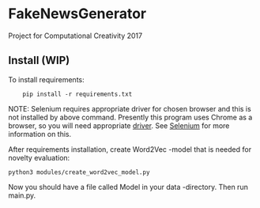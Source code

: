 # FakeNewsGenerator
Project for Computational Creativity 2017

## Install (WIP)

To install requirements:

		pip install -r requirements.txt

NOTE: Selenium requires appropriate driver for chosen browser and this is not installed by above command.
Presently this program uses Chrome as a browser, so you will need appropriate [driver](https://sites.google.com/a/chromium.org/chromedriver/downloads). See [Selenium](https://pypi.python.org/pypi/selenium/3.8.0) for more information on this.

After requirements installation, create Word2Vec -model that is needed for novelty evaluation: 

```
python3 modules/create_word2vec_model.py
```

Now you should have a file called Model in your data -directory. Then run main.py.

